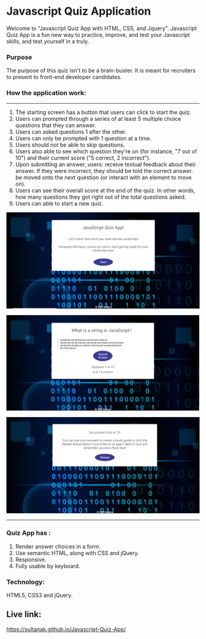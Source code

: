# Javascript Quiz Application 
Welcome to "Javascript Quiz App with HTML, CSS, and Jquery". Javascript Quiz App is a fun new way to practice, improve, and test your Javascript skills, and test yourself in a truly.

### Purpose
The purpose of this quiz isn't to be a brain-buster. It is meant for recruiters to present to front-end developer candidates.

 ### How the application work:
 ------------------------------

1. The starting screen has a button that users can click to start the quiz.
2. Users can prompted through a series of at least 5 multiple choice questions that they can answer.
3. Users can asked questions 1 after the other.
4. Users can only be prompted with 1 question at a time.
5. Users should not be able to skip questions.
6. Users also able to see which question they're on (for instance, "7 out of 10") and their current score ("5 correct, 2 incorrect").
7. Upon submitting an answer, users: receive textual feedback about their answer. If they were incorrect, they should be told the         correct   answer. be moved onto the next question (or interact with an element to move on).
8. Users can see their overall score at the end of the quiz. In other words, how many questions they got right out of the total questions asked.
9. Users can able to start a new quiz.

 ![alt home](https://github.com/SultanaK/Javascript-Quiz-App/blob/master/images/home.png)  
 
 ![alt home](https://github.com/SultanaK/Javascript-Quiz-App/blob/master/images/question.png)  
 
 ![alt home](https://github.com/SultanaK/Javascript-Quiz-App/blob/master/images/result.png)  

 -----------------------

### Quiz  App has :

1. Render answer choices in a form.
2. Use semantic HTML, along with CSS and jQuery.
3. Responsive.
4. Fully usable by keyboard.

### Technology:
HTML5, CSS3 and jQuery.
## Live link:
  https://sultanak.github.io/Javascript-Quiz-App/

